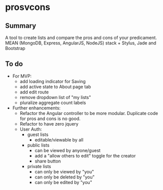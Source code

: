 prosvcons
=========

Summary
-------
A tool to create lists and compare the pros and cons of your predicament. MEAN (MongoDB, Express, AngularJS, NodeJS)
stack + Stylus, Jade and Bootstrap


To do
-----
- For MVP:
    - add loading indicator for Saving
    - add active state to About page tab
    - add edit route
    - remove dropdown list of "my lists"
    - pluralize aggregate count labels
- Further enhancements:
    - Refactor the Angular controller to be more modular.  Duplicate code for pros and cons is no good.
    - Refactor to have zero jquery
    - User Auth:
        - guest lists
            - editable/viewable by all
        - public lists
            - can be viewed by anyone/guest
            - add a "allow others to edit" toggle for the creator
            - share button
        - private lists
            - can only be viewed by "you"
            - can only be deleted by "you"
            - can only be edited by "you"